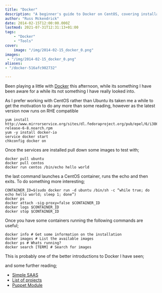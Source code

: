 ```yaml
---
title: "Docker"
description: "A beginner's guide to Docker on CentOS, covering installation, running containers, and basic management with an introduction to Docker commands."
author: "Russ Mckendrick"
date: 2014-02-15T12:00:00.000Z
lastmod: 2021-07-31T12:31:13+01:00
tags:
    - "Docker"
    - "Tools"
cover:
    image: "/img/2014-02-15_docker_0.png" 
images:
 - "/img/2014-02-15_docker_0.png"
aliases:
- "/docker-516afc902732"

---
```


Been playing a little with [Docker](http://docker.io/) this afternoon, while its something I have been aware for a while its not something I have really looked into.

As I prefer working with CentOS rather than Ubuntu its taken me a while to get the motivation to do any more than some reading, however as the latest version now runs on RHE compatible

```
yum install http://www.mirrorservice.org/sites/dl.fedoraproject.org/pub/epel/6/i386/epel-release-6-8.noarch.rpm
yum -y install docker-io
service docker start
chkconfig docker on
```

Once the services are installed pull down some images to test with;

```
docker pull ubuntu
docker pull centos
docker run centos /bin/echo hello world
```

the last command launches a CentOS container, runs the echo and then exits. To do something more interesting;

```
CONTAINER_ID=$(sudo docker run -d ubuntu /bin/sh -c “while true; do echo hello world; sleep 1; done”)
docker ps
docker attach -sig-proxy=false $CONTAINER_ID
docker logs $CONTAINER_ID
docker stop $CONTAINER_ID
```

Once you have some containers running the following commands are useful;

```
docker info # Get some information on the installation
docker images # List the available images
docker ps # Whats running?
docker search [TERM] # Search for images
```

This is probably one of the better introductions to Docker I have seen;

and some further reading;

- [Simple SAAS](http://developer.rackspace.com/blog/slumlord-hosting-with-docker.html)
- [List of projects](http://blog.docker.io/2013/07/docker-projects-from-the-docker-community/)
- [Puppet Module](http://forge.puppetlabs.com/garethr/docker)
